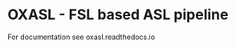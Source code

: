 OXASL - FSL based ASL pipeline
==============================

For documentation see oxasl.readthedocs.io

